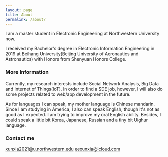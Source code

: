 ```yaml
---
layout: page
title: About
permalink: /about/
---
```


I am a master student in Electronic Engineering at Northwestern University now. 

I received my Bachelor's degree in Electronic Information Engineering in 2019 at Beihang University(Beijing University of Aeronautics and Astronautics) with Honors from Shenyuan Honors College. 

### More Information

Currently, my research interests include Social Network Analysis, Big Data and Internet of Things(IoT). In order to find a SDE job, however, I will also do some projects related to web/app development in the future.

As for languages I can speak, my mother language is Chinese mandarin. Since I am studying in America, I also can speak English, though it's not as good as I expected. I am trying to improve my oral English ability. Besides, I could speak a little bit Korea, Japanese, Russian and a tiny bit Uighur language. 


### Contact me

[xunxia2021@u.northwestern.edu](mailto:xunxia2021@u.northwestern.edu)
[eexunxia@icloud.com](mailto:eexunxia@icloud.com)
